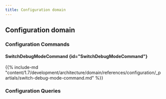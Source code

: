 ```yaml
---
title: Configuration domain
---
```


## Configuration domain

### Configuration Commands

#### SwitchDebugModeCommand {id="SwitchDebugModeCommand"}

{{%  include-md "content/1.7/development/architecture/domain/references/configuration/_partials/switch-debug-mode-command.md" %}}

### Configuration Queries

